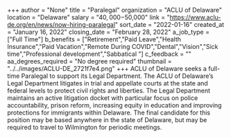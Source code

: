 +++
author = "None"
title = "Paralegal"
organization = "ACLU of Delaware"
location = "Delaware"
salary = "$40,000-$50,000"
link = "https://www.aclu-de.org/en/news/now-hiring-paralegal"
sort_date = "2022-01-16"
created_at = "January 16, 2022"
closing_date = "February 28, 2022"
a_job_type = ["Full Time"]
b_benefits = ["Retirement","Paid Leave","Health Insurance","Paid Vacation","Remote During COVID","Dental","Vision","Sick time","Professional development","Sabbatical "]
c_feedback = ""
aa_degrees_required = "No degree required"
thumbnail = "../../images/ACLU-DE_2721f7e4.png"
+++
ACLU of Delaware seeks a full-time Paralegal to support its Legal Department. The ACLU of Delaware’s Legal Department litigates in trial and appellate courts at the state and federal levels to protect civil rights and liberties. The Legal Department maintains an active litigation docket with particular focus on police accountability, prison reform, increasing equity in education and improving protections for immigrants within Delaware.
The final candidate for this position may be based anywhere in the state of Delaware, but may be required to travel to Wilmington for periodic meetings.